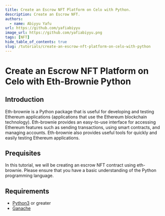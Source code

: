 ```yaml
---
title: Create an Escrow NFT Platform on Celo with Python.
description: Create an Escrow NFT.
authors:
  - name: Abiyyu Yafu
url: https://github.com/yafiabiyyu
image_url: https://github.com/yafiabiyyu.png
tags: [NFT]
hide_table_of_contents: true
slug: /tutorials/create-an-escrow-nft-platform-on-celo-with-python
---
```


# Create an Escrow NFT Platform on Celo with Eth-Brownie Python

## Introduction​

Eth-brownie is a Python package that is useful for developing and testing Ethereum applications (applications that use the Ethereum blockchain technology). Eth-brownie provides an easy-to-use interface for accessing Ethereum features such as sending transactions, using smart contracts, and managing accounts. Eth-brownie also provides useful tools for quickly and easily testing Ethereum applications.

## Prequisites

In this tutorial, we will be creating an escrow NFT contract using eth-brownie. Please ensure that you have a basic understanding of the Python programming language.

## Requirements

- [Python3](https://www.python.org/downloads/release/python-368/) or greater
- [Ganache](https://github.com/trufflesuite/ganache)

